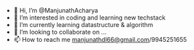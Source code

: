 - 👋 Hi, I’m @ManjunathAcharya
- 👀 I’m interested in coding and learning new techstack
- 🌱 I’m currently learning datastructure & algorithm
- 💞️ I’m looking to collaborate on ...
- 📫 How to reach me manjunathdl66@gmail.com/9945251655

<!---
ManjunathAcharya/ManjunathAcharya is a ✨ special ✨ repository because its `README.md` (this file) appears on your GitHub profile.
You can click the Preview link to take a look at your changes.
--->
